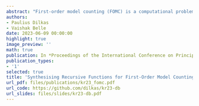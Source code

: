 ```yaml
---
abstract: "First-order model counting (FOMC) is a computational problem that asks to count the models of a sentence in finite-domain first-order logic. In this paper, we argue that the capabilities of FOMC algorithms to date are limited by their inability to express many types of recursive computations. To enable such computations, we relax the restrictions that typically accompany domain recursion and generalise the circuits used to express a solution to an FOMC problem to directed graphs that may contain cycles. To this end, we adapt the most well-established (weighted) FOMC algorithm ForcLift to work with such graphs and introduce new compilation rules that can create cycle-inducing edges that encode recursive function calls. These improvements allow the algorithm to find efficient solutions to counting problems that were previously beyond its reach, including those that cannot be solved efficiently by any other exact FOMC algorithm. We end with a few conjectures on what classes of instances could be domain-liftable as a result."
authors:
- Paulius Dilkas
- Vaishak Belle
date: 2023-06-09 00:00:00
highlight: true
image_preview: ''
math: true
publication: In *Proceedings of the International Conference on Principles of Knowledge Representation and Reasoning (KR)*
publication_types:
- '1'
selected: true
title: 'Synthesising Recursive Functions for First-Order Model Counting: Challenges, Progress, and Conjectures'
url_pdf: files/publications/kr23_fomc.pdf
url_code: https://github.com/dilkas/kr23-db
url_slides: files/slides/kr23-db.pdf
---
```

